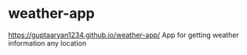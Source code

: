 # weather-app
https://guptaaryan1234.github.io/weather-app/
App for getting weather information any location
